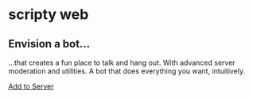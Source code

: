 # scripty web

## Envision a bot...

...that creates a fun place to talk and hang out. With advanced server moderation and utilities. A bot that does everything you want, intuitively.

[Add to Server](https://discord.com/api/oauth2/authorize?client_id=883496337616822302&permissions=8&scope=bot%20applications.commands)
